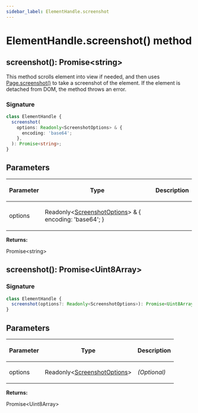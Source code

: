 ```yaml
---
sidebar_label: ElementHandle.screenshot
---
```


# ElementHandle.screenshot() method

<h2 id="overload-1">screenshot(): Promise&lt;string&gt;</h2>

This method scrolls element into view if needed, and then uses [Page.screenshot()](./puppeteer.page.screenshot.md#overload-2) to take a screenshot of the element. If the element is detached from DOM, the method throws an error.

### Signature

```typescript
class ElementHandle {
  screenshot(
    options: Readonly<ScreenshotOptions> & {
      encoding: 'base64';
    },
  ): Promise<string>;
}
```

## Parameters

<table><thead><tr><th>

Parameter

</th><th>

Type

</th><th>

Description

</th></tr></thead>
<tbody><tr><td>

options

</td><td>

Readonly&lt;[ScreenshotOptions](./puppeteer.screenshotoptions.md)&gt; &amp; &#123; encoding: 'base64'; &#125;

</td><td>

</td></tr>
</tbody></table>

**Returns:**

Promise&lt;string&gt;

<h2 id="overload-2">screenshot(): Promise&lt;Uint8Array&gt;</h2>

### Signature

```typescript
class ElementHandle {
  screenshot(options?: Readonly<ScreenshotOptions>): Promise<Uint8Array>;
}
```

## Parameters

<table><thead><tr><th>

Parameter

</th><th>

Type

</th><th>

Description

</th></tr></thead>
<tbody><tr><td>

options

</td><td>

Readonly&lt;[ScreenshotOptions](./puppeteer.screenshotoptions.md)&gt;

</td><td>

_(Optional)_

</td></tr>
</tbody></table>

**Returns:**

Promise&lt;Uint8Array&gt;
